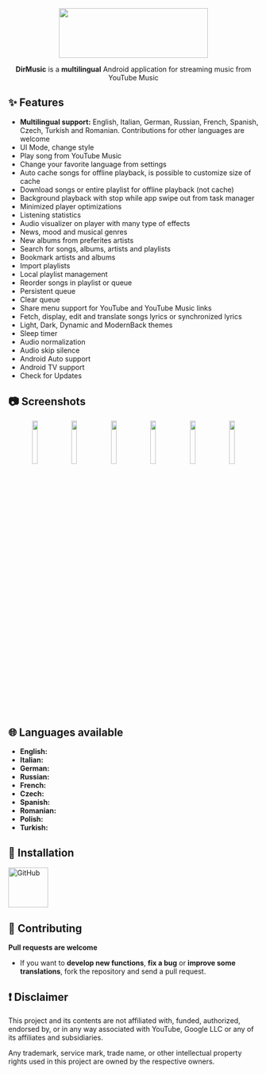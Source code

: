 <div align="center">
  <img src="./app_logo.png" width="300" height="100" />    
  <p><b>DirMusic</b> is a <b>multilingual</b> Android application for streaming music from YouTube Music</p>
</div>

## ✨ Features
- **Multilingual support:** English, Italian, German, Russian, French, Spanish, Czech, Turkish and Romanian. Contributions for other languages are welcome
- UI Mode, change style
- Play song from YouTube Music
- Change your favorite language from settings
- Auto cache songs for offline playback, is possible to customize size of cache
- Download songs or entire playlist for offline playback (not cache) 
- Background playback with stop while app swipe out from task manager
- Minimized player optimizations
- Listening statistics
- Audio visualizer on player with many type of effects
- News, mood and musical genres
- New albums from preferites artists
- Search for songs, albums, artists and playlists
- Bookmark artists and albums
- Import playlists
- Local playlist management
- Reorder songs in playlist or queue
- Persistent queue
- Clear queue
- Share menu support for YouTube and YouTube Music links
- Fetch, display, edit and translate songs lyrics or synchronized lyrics
- Light, Dark, Dynamic and ModernBack themes
- Sleep timer
- Audio normalization
- Audio skip silence
- Android Auto support
- Android TV support
- Check for Updates

## 📷 Screenshots
<div align="center">
  <img src="./fastlane/metadata/android/en-US/images/phoneScreenshots/1.jpg" width="15%" />
  <img src="./fastlane/metadata/android/en-US/images/phoneScreenshots/2.jpg" width="15%" />
  <img src="./fastlane/metadata/android/en-US/images/phoneScreenshots/3.jpg" width="15%" />
  <img src="./fastlane/metadata/android/en-US/images/phoneScreenshots/4.jpg" width="15%" />
  <img src="./fastlane/metadata/android/en-US/images/phoneScreenshots/5.jpg" width="15%" />
  <img src="./fastlane/metadata/android/en-US/images/phoneScreenshots/6.jpg" width="15%" />
</div>

## 🌐 Languages available
- **English:**
- **Italian:**
- **German:**
- **Russian:**
- **French:**
- **Czech:**
- **Spanish:**
- **Romanian:**
- **Polish:**
- **Turkish:**

## 📲 Installation
[<img src="./assets/images/getItGithub.png" alt="GitHub" height="80">](https://github.com/dirquel/DirMusic/releases/latest)

## 🤝 Contributing
**Pull requests are welcome**
- If you want to **develop new functions**, **fix a bug** or **improve some translations**, fork the repository and send a pull request.

## ❗ Disclaimer
This project and its contents are not affiliated with, funded, authorized, endorsed by, or in any way associated with YouTube, Google LLC or any of its affiliates and subsidiaries.

Any trademark, service mark, trade name, or other intellectual property rights used in this project are owned by the respective owners.
